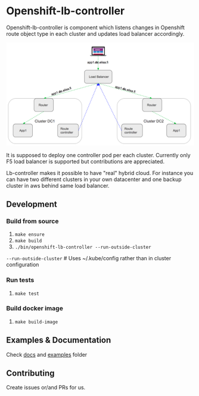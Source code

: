 # Openshift-lb-controller

Openshift-lb-controller is component which listens changes in Openshift route object type in each cluster and updates load balancer accordingly.

![openshift-lb-controller](routecontroller.png)

It is supposed to deploy one controller pod per each cluster. Currently only F5 load balancer is supported but contributions are appreciated.

Lb-controller makes it possible to have "real" hybrid cloud. For instance you can have two different clusters in your own datacenter and one backup cluster in aws behind same load balancer. 


## Development

### Build from source
1. `make ensure`
2. `make build`
3. `./bin/openshift-lb-controller --run-outside-cluster`

`--run-outside-cluster` # Uses ~/.kube/config rather than in cluster configuration

### Run tests
1. `make test`

### Build docker image
1. `make build-image`

## Examples & Documentation

Check [docs](docs) and [examples](examples) folder


## Contributing

Create issues or/and PRs for us.